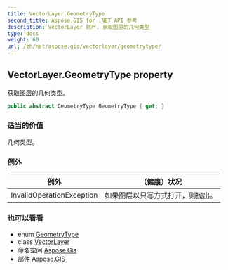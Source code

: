 ```yaml
---
title: VectorLayer.GeometryType
second_title: Aspose.GIS for .NET API 参考
description: VectorLayer 财产. 获取图层的几何类型
type: docs
weight: 60
url: /zh/net/aspose.gis/vectorlayer/geometrytype/
---
```

## VectorLayer.GeometryType property

获取图层的几何类型。

```csharp
public abstract GeometryType GeometryType { get; }
```

### 适当的价值

几何类型。

### 例外

| 例外 | （健康）状况 |
| --- | --- |
| InvalidOperationException | 如果图层以只写方式打开，则抛出。 |

### 也可以看看

* enum [GeometryType](../../../aspose.gis.geometries/geometrytype/)
* class [VectorLayer](../)
* 命名空间 [Aspose.Gis](../../vectorlayer/)
* 部件 [Aspose.GIS](../../../)


